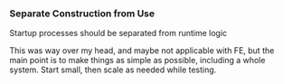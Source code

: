 
### Separate Construction from Use
Startup processes should be separated from runtime logic

This was way over my head, and maybe not applicable with FE, but the main point is to make things as simple as possible, including a whole system.  Start small, then scale as needed while testing.



